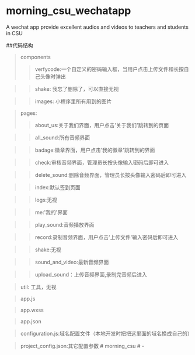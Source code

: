 # morning_csu_wechatapp
A wechat app provide excellent audios and videos to teachers and students in CSU

##代码结构 

>components 
>>verfycode:一个自定义的密码输入框，当用户点击上传文件和长按自己头像时弹出

>>shake: 我忘了删除了，可以直接无视

>>images: 小程序里所有用到的图片

>pages: 
>>about_us:关于我们界面，用户点击'关于我们'跳转到的页面 

>>all_sound:所有音频界面

>>badage:徽章界面，用户点击'我的徽章'跳转到的界面 

>>check:审核音频界面，管理员长按头像输入密码后即可进入 

>>delete_sound:删除音频界面，管理员长按头像输入密码后即可进入 

>>index:默认签到页面 

>>logs:无视 

>>me:'我的'界面 

>>play_sound:音频播放界面 

>>record:录制音频界面，用户点击'上传文件'输入密码后即可进入 

>>shake:无视 

>>sound_and_video:最新音频界面 

>>upload_sound：上传音频界面,录制完音频后进入 

>util: 工具，无视 

>app.js 

>app.wxss 

>app.json 

>configuration.js:域名配置文件（本地开发时把把这里面的域名换成自己的） 

>project_config.json:其它配置参数 
#   m o r n i n g _ c s u  
 #   -  
 